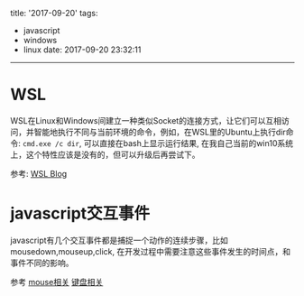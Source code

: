 title: '2017-09-20'
tags:
  - javascript
  - windows
  - linux
date: 2017-09-20 23:32:11
---


WSL
===
WSL在Linux和Windows间建立一种类似Socket的连接方式，让它们可以互相访问，并智能地执行不同与当前环境的命令，例如，在WSL里的Ubuntu上执行dir命令: `cmd.exe /c dir`, 可以直接在bash上显示运行结果, 在我自己当前的win10系统上，这个特性应该是没有的，但可以升级后再尝试下。

参考:
[WSL Blog](https://blogs.msdn.microsoft.com/wsl/2016/10/19/windows-and-ubuntu-interoperability/)


javascript交互事件
===
javascript有几个交互事件都是捕捉一个动作的连续步骤，比如mousedown,mouseup,click, 在开发过程中需要注意这些事件发生的时间点，和事件不同的影响。

参考
[mouse相关](https://www.quirksmode.org/dom/events/click.html)
[键盘相关](https://stackoverflow.com/questions/3396754/onkeypress-vs-onkeyup-and-onkeydown)

